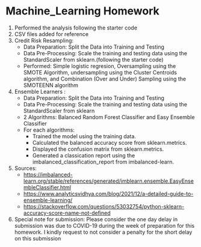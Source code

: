 # Machine_Learning Homework
1. Performed the analysis following the starter code
2. CSV files added for reference
3. Credit Risk Resampling:
    * Data Preparation: Split the Data into Training and Testing
    * Data Pre-Processing: Scale the training and testing data using the StandardScaler from sklearn.(following the starter code)
    * Performed: Simple logistic regresion, Oversampling using the SMOTE Algorithm, undersampling using the Cluster Centroids algorithm, and Combination (Over and Under)     Sampling using the SMOTEENN algorithm
4. Ensemble Learners :
    * Data Preparation: Split the Data into Training and Testing
    * Data Pre-Processing: Scale the training and testing data using the StandardScaler from sklearn
    * 2 Algorithms: Balanced Random Forest Classifier and Easy Ensemble Classifier
    * For each algorithms:
      * Trained the model using the training data.
      * Calculated the balanced accuracy score from sklearn.metrics.
      * Displayed the confusion matrix from sklearn.metrics.
      * Generated a classication report using the imbalanced_classification_report from imbalanced-learn.
  5. Sources:
      *  https://imbalanced-learn.org/stable/references/generated/imblearn.ensemble.EasyEnsembleClassifier.html
      *  https://www.analyticsvidhya.com/blog/2021/12/a-detailed-guide-to-ensemble-learning/
      *  https://stackoverflow.com/questions/53032754/python-sklearn-accuracy-score-name-not-defined 
  6. Special note for submission: Please consider the one day delay in submission was due to COVID-19 during the week of preparation for this homework. I kindly request to not consider a penalty for the short delay on this submission
